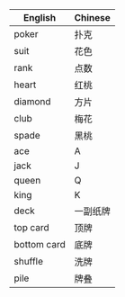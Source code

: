 | English     | Chinese  |
| ----------- | -------- |
| poker       | 扑克     |
| suit        | 花色     |
| rank       | 点数     |
| heart       | 红桃     |
| diamond     | 方片     |
| club        | 梅花     |
| spade       | 黑桃     |
| ace         | A        |
| jack        | J        |
| queen       | Q        |
| king        | K        |
| deck        | 一副纸牌 |
| top card    | 顶牌     |
| bottom card | 底牌     |
| shuffle     | 洗牌     |
| pile        | 牌叠     |
